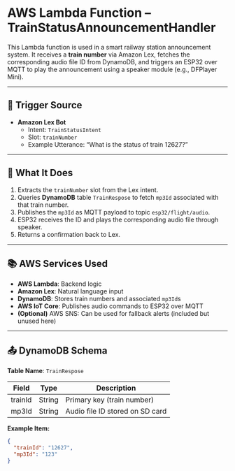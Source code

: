# AWS Lambda Function – TrainStatusAnnouncementHandler

This Lambda function is used in a smart railway station announcement system. It receives a **train number** via Amazon Lex, fetches the corresponding audio file ID from DynamoDB, and triggers an ESP32 over MQTT to play the announcement using a speaker module (e.g., DFPlayer Mini).

---

## 🔁 Trigger Source

- **Amazon Lex Bot**
  - Intent: `TrainStatusIntent`
  - Slot: `trainNumber`
  - Example Utterance: “What is the status of train 12627?”

---

## 🧠 What It Does

1. Extracts the `trainNumber` slot from the Lex intent.
2. Queries **DynamoDB** table `TrainRespose` to fetch `mp3Id` associated with that train number.
3. Publishes the `mp3Id` as MQTT payload to topic `esp32/flight/audio`.
4. ESP32 receives the ID and plays the corresponding audio file through speaker.
5. Returns a confirmation back to Lex.

---

## 📚 AWS Services Used

- **AWS Lambda**: Backend logic
- **Amazon Lex**: Natural language input
- **DynamoDB**: Stores train numbers and associated `mp3Id`s
- **AWS IoT Core**: Publishes audio commands to ESP32 over MQTT
- **(Optional)** AWS SNS: Can be used for fallback alerts (included but unused here)

---

## 📤 DynamoDB Schema

**Table Name**: `TrainRespose`

| Field     | Type   | Description                        |
|-----------|--------|------------------------------------|
| trainId   | String | Primary key (train number)         |
| mp3Id     | String | Audio file ID stored on SD card    |

**Example Item:**
```json
{
  "trainId": "12627",
  "mp3Id": "123"
}
